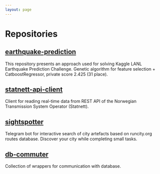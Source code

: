 ```yaml
---
layout: page 
---
```


# Repositories

## [earthquake-prediction](https://github.com/viktorsapozhok/earthquake-prediction)

This repository presents an approach used for solving Kaggle LANL Earthquake Prediction Challenge. 
Genetic algorithm for feature selection + CatboostRegressor, private score 2.425 (31 place).

## [statnett-api-client](https://github.com/viktorsapozhok/statnett-api-client)

Client for reading real-time data from REST API of the Norwegian Transmission System Operator (Statnett). 

## [sightspotter](https://github.com/viktorsapozhok/sightspotter)

Telegram bot for interactive search of city artefacts based on runcity.org routes database. 
Discover your city while completing small tasks.

## [db-commuter](https://github.com/viktorsapozhok/db-commuter)

Collection of wrappers for communication with database.
